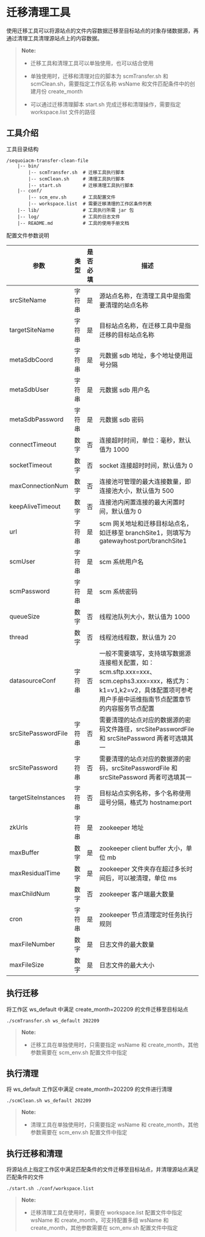 # 迁移清理工具

使用迁移工具可以将源站点的文件内容数据迁移至目标站点的对象存储数据源，再通过清理工具清理源站点上的内容数据。

>  **Note:**
> * 迁移工具和清理工具可以单独使用，也可以结合使用
>
> * 单独使用时，迁移和清理对应的脚本为 scmTransfer.sh 和 scmClean.sh，需要指定工作区名称 wsName 和文件匹配条件中的创建月份 create_month
> 
> * 可以通过迁移清理脚本 start.sh 完成迁移和清理操作，需要指定 workspace.list 文件的路径

## 工具介绍

工具目录结构

```shell
/sequoiacm-transfer-clean-file
    |-- bin/                
        |-- scmTransfer.sh  # 迁移工具执行脚本
        |-- scmClean.sh     # 清理工具执行脚本
        |-- start.sh        # 迁移清理工具执行脚本
    |-- conf/               
        |-- scm_env.sh      # 工具配置文件 
        |-- workspace.list  # 需要迁移清理的工作区条件列表
    |-- lib/                # 工具执行所需 jar 包
    |-- log/                # 工具的日志文件
    |-- README.md           # 工具的使用手册文档
```
配置文件参数说明

| 参数                | 类型                | 是否必填           | 描述                                                                                                           |                     
|---------------------|-------------------|------------------|--------------------------------------------------------------------------------------------------------------|
| srcSiteName         | 字符串               | 是               | 源站点名称，在清理工具中是指需要清理的站点名称                                                                                      |
| targetSiteName      | 字符串               | 是               | 目标站点名称，在迁移工具中是指迁移的目标站点名称                                                                                     |
| metaSdbCoord        | 字符串               | 是               | 元数据 sdb 地址，多个地址使用逗号分隔                                                                                        |
| metaSdbUser         | 字符串               | 是               | 元数据 sdb 用户名                                                                                                  |
| metaSdbPassword     | 字符串               | 是               | 元数据 sdb 密码                                                                                                   |
| connectTimeout      | 数字                | 否               | 连接超时时间，单位：毫秒，默认值为 1000                                                                                       |
| socketTimeout       | 数字                | 否               | socket 连接超时时间，默认值为 0                                                                                         |
| maxConnectionNum    | 数字                | 否               | 连接池可管理的最大连接数量，即连接池大小，默认值为 500                                                                                |
| keepAliveTimeout    | 数字                | 否               | 连接池内闲置连接的最大闲置时间，默认值为 0                                                                                       |
| url                 | 字符串               | 是                | scm 网关地址和迁移目标站点名，如迁移至 branchSite1，则填写为 gatewayhost:port/branchSite1                                          |
| scmUser             | 字符串               | 是                | scm 系统用户名                                                                                                    |
| scmPassword         | 字符串               | 是                | scm 系统密码                                                                                                     |
| queueSize           | 数字                | 否                | 线程池队列大小，默认值为 1000                                                                                            |
| thread              | 数字                | 否                | 线程池线程数，默认值为 20                                                                                               |
| datasourceConf      | 字符串               | 否               | 一般不需要填写，支持填写数据源连接相关配置，如：scm.sftp.xxx=xxx、scm.cephs3.xxx=xxx，格式为：k1=v1,k2=v2，具体配置项可参考用户手册中运维指南节点配置章节的内容服务节点配置 |
| srcSitePasswordFile | 字符串               | 否               | 需要清理的站点对应的数据源的密码文件路径，srcSitePasswordFile 和 srcSitePassword 两者可选填其一                                           |
| srcSitePassword     | 字符串               | 否               | 需要清理的站点对应的数据源的密码，srcSitePasswordFile 和 srcSitePassword 两者可选填其一                                               |
| targetSiteInstances | 字符串               | 否               | 目标站点实例名称，多个名称使用逗号分隔，格式为 hostname:port                                                                        |
| zkUrls              | 字符串               | 是               | zookeeper 地址                                                                                                 |
| maxBuffer           | 数字                | 是               | zookeeper client buffer 大小，单位 mb                                                                             |
| maxResidualTime     | 数字                | 是               | zookeeper 文件夹存在超过多长时间后，可以被清理，单位 ms                                                                           |
| maxChildNum         | 数字                | 否               | zookeeper 客户端最大数量                                                                                            |
| cron               | 字符串               | 是               | zookeeper 节点清理定时任务执行规则                                                                                       |
| maxFileNumber      | 数字                 | 是               | 日志文件的最大数量                                                                                                    |
| maxFileSize        | 数字                 | 是               | 日志文件的最大大小                                                                                                    |

## 执行迁移

将工作区 ws_default 中满足 create_month=202209 的文件迁移至目标站点

```shell
./scmTransfer.sh ws_default 202209
```

>  **Note:**
> * 迁移工具在单独使用时，只需要指定 wsName 和 create_month，其他参数需要在 scm_env.sh 配置文件中指定

## 执行清理

将 ws_default 工作区中满足 create_month=202209 的文件进行清理

```shell
./scmClean.sh ws_default 202209
```

>  **Note:**
> * 清理工具在单独使用时，只需要指定 wsName 和 create_month，其他参数需要在 scm_env.sh 配置文件中指定

## 执行迁移和清理

将源站点上指定工作区中满足匹配条件的文件迁移至目标站点，并清理源站点满足匹配条件的文件

```shell
./start.sh ./conf/workspace.list
```

>  **Note:**
> * 迁移清理工具在使用时，需要在 workspace.list 配置文件中指定 wsName 和 create_month，可支持配置多组 wsName 和 create_month，其他参数需要在 scm_env.sh 配置文件中指定
